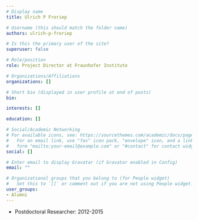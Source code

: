 ```yaml
---
# Display name
title: Ulrich P Froriep

# Username (this should match the folder name)
authors: ulrich-p-froriep

# Is this the primary user of the site?
superuser: false

# Role/position
role: Project Director at Fraunhofer Institute

# Organizations/Affiliations
organizations: []

# Short bio (displayed in user profile at end of posts)
bio:

interests: []

education: []

# Social/Academic Networking
# For available icons, see: https://sourcethemes.com/academic/docs/page-builder/#icons
#   For an email link, use "fas" icon pack, "envelope" icon, and a link in the
#   form "mailto:your-email@example.com" or "#contact" for contact widget.
social: []

# Enter email to display Gravatar (if Gravatar enabled in Config)
email: ""

# Organizational groups that you belong to (for People widget)
#   Set this to `[]` or comment out if you are not using People widget.
user_groups:
- Alumni
---
```


- Postdoctoral Researcher: 2012-2015

